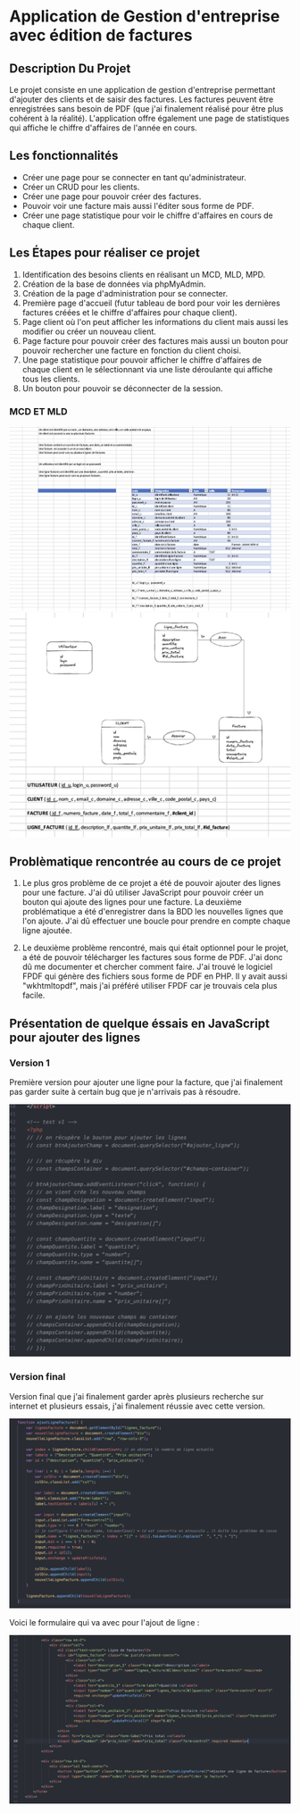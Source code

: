 # Application de Gestion d'entreprise avec édition de factures

## Description Du Projet

Le projet consiste en une application de gestion d'entreprise permettant d'ajouter des clients et de saisir des factures. Les factures peuvent être enregistrées sans besoin de PDF (que j'ai finalement réalisé pour être plus cohérent à la réalité). L'application offre également une page de statistiques qui affiche le chiffre d'affaires de l'année en cours.

## Les fonctionnalités

* Créer une page pour se connecter en tant qu'administrateur.
* Créer un CRUD pour les clients.
* Créer une page pour pouvoir créer des factures.
* Pouvoir voir une facture mais aussi l'éditer sous forme de PDF.
* Créer une page statistique pour voir le chiffre d'affaires en cours de chaque client.

## Les Étapes pour réaliser ce projet 

1. Identification des besoins clients en réalisant un MCD, MLD, MPD.
2. Création de la base de données via phpMyAdmin.
3. Création de la page d'administration pour se connecter.
4. Première page d'accueil (futur tableau de bord pour voir les dernières factures créées et le chiffre d'affaires pour chaque client).
5. Page client où l'on peut afficher les informations du client mais aussi les modifier ou créer un nouveau client.
6. Page facture pour pouvoir créer des factures mais aussi un bouton pour pouvoir rechercher une facture en fonction du client choisi.
7. Une page statistique pour pouvoir afficher le chiffre d'affaires de chaque client en le sélectionnant via une liste déroulante qui affiche tous les clients.
8. Un bouton pour pouvoir se déconnecter de la session.

### MCD ET MLD

![MCD](img/MCD_Projet.png)
![MLD](img/MLD_Projet.png)


## Problèmatique rencontrée au cours de ce projet

1. Le plus gros problème de ce projet a été de pouvoir ajouter des lignes pour une facture. J'ai dû utiliser JavaScript pour pouvoir créer un bouton qui ajoute des lignes pour une facture. La deuxième problématique a été d'enregistrer dans la BDD les nouvelles lignes que l'on ajoute. J'ai dû effectuer une boucle pour prendre en compte chaque ligne ajoutée.

2. Le deuxième problème rencontré, mais qui était optionnel pour le projet, a été de pouvoir télécharger les factures sous forme de PDF. J'ai donc dû me documenter et chercher comment faire. J'ai trouvé le logiciel FPDF qui génère des fichiers sous forme de PDF en PHP. Il y avait aussi "wkhtmltopdf", mais j'ai préféré utiliser FPDF car je trouvais cela plus facile.



## Présentation de quelque éssais en JavaScript pour ajouter des lignes

### Version 1

Première version pour ajouter une ligne pour la facture, que j'ai finalement pas garder suite à certain bug que je n'arrivais pas à résoudre.

![Fonction Ajouter une ligne](img/Version_1_ajouter_ligne.png)

### Version final 

Version final que j'ai finalement garder après plusieurs recherche sur internet et plusieurs essais, j'ai finalement réussie avec cette version.

![Fonction Ajouter une ligne final](/Assets/img/Version_final_ajouter_ligne.png)

Voici le formulaire qui va avec pour l'ajout de ligne :

![Formulaire ajout de facture](/Assets/img/Formulaire_facture.png)